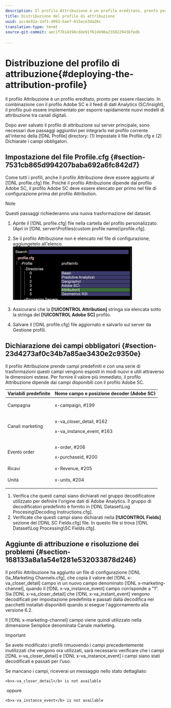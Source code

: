 ```yaml
---
description: Il profilo Attribuzione è un profilo ereditato, pronto per essere rilasciato. In combinazione con il profilo Adobe SC e il feed di dati Analytics (SC/Insight), il profilo può essere implementato per esporre rapidamente nuovi modelli di attribuzione tra canali digitali.
title: Distribuzione del profilo di attribuzione
uuid: acc4e92a-2af1-4993-bae7-015ece3da26c
translation-type: tm+mt
source-git-commit: aec1f7b14198cdde91f61d490a235022943bfedb

---
```



# Distribuzione del profilo di attribuzione{#deploying-the-attribution-profile}

Il profilo Attribuzione è un profilo ereditato, pronto per essere rilasciato. In combinazione con il profilo Adobe SC e il feed di dati Analytics (SC/Insight), il profilo può essere implementato per esporre rapidamente nuovi modelli di attribuzione tra canali digitali.

Dopo aver salvato il profilo di attribuzione sul server principale, sono necessari due passaggi aggiuntivi per integrarlo nel profilo corrente all&#39;interno della [!DNL Profile] directory: (1) Impostate il file Profile.cfg e (2) Dichiarate i campi obbligatori.

## Impostazione del file Profile.cfg {#section-7531cb865d994207baba692a6fc842d7}

Come tutti i profili, anche il profilo Attribuzione deve essere aggiunto al [!DNL profile.cfg] file. Poiché il profilo Attribuzione dipende dal profilo Adobe SC, il profilo Adobe SC deve essere elencato per primo nel file di configurazione prima del profilo Attribution.

>[!NOTE]
>
>Questi passaggi richiederanno una nuova trasformazione del dataset.

1. Aprite il [!DNL profile.cfg] file nella cartella del profilo personalizzato. (Apri in [!DNL server\Profiles\(custom profile name)\profile.cfg].

1. Se il profilo Attribuzione non è elencato nel file di configurazione, aggiungetelo all&#39;elenco. ![](assets/new_profile_cfg.png)

1. Assicurarsi che la **[!UICONTROL Attribution]** stringa sia elencata sotto la stringa del **[!UICONTROL Adobe SC]** profilo.

1. Salvare il [!DNL profile.cfg] file aggiornato e salvarlo sul server da Gestione profili.

## Dichiarazione dei campi obbligatori {#section-23d4273af0c34b7a85ae3430e2c9350e}

Il profilo Attribuzione prende campi predefiniti e con una serie di trasformazioni questi campi vengono esposti in modi nuovi e utili attraverso le dimensioni estese. Per fornire il valore più immediato, il profilo Attribuzione dipende dai campi disponibili con il profilo Adobe SC.

<table id="table_97751B73CCAA4B96BB162641A178A68A"> 
 <thead> 
  <tr> 
   <th colname="col1" class="entry"> Variabili predefinite </th> 
   <th colname="col2" class="entry"> Nome campo e posizione decoder (Adobe SC) </th> 
  </tr>
 </thead>
 <tbody> 
  <tr> 
   <td colname="col1"> Campagna </td> 
   <td colname="col2"> <p>x-campaign, #199 </p> </td> 
  </tr> 
  <tr> 
   <td colname="col1"> Canali marketing </td> 
   <td colname="col2"> <p>x-va_closer_detail, #162 </p> <p>x-va_instance_event, #163 </p> </td> 
  </tr> 
  <tr> 
   <td colname="col1"> Evento order </td> 
   <td colname="col2"> <p>x-order, #206 </p> <p>x-purchaseid, #200 </p> </td> 
  </tr> 
  <tr> 
   <td colname="col1"> Ricavi </td> 
   <td colname="col2"> x-Revenue, #205 </td> 
  </tr> 
  <tr> 
   <td colname="col1"> Unità </td> 
   <td colname="col2"> <p>x-units, #204 </p> </td> 
  </tr> 
 </tbody> 
</table>

1. Verifica che questi campi siano dichiarati nel gruppo decodificatore utilizzato per definire l&#39;origine dati di Adobe Analytics. Il gruppo di decodificatori predefinito è fornito in [!DNL Dataset\Log Procesing\Decoding Instructions.cfg].
1. Verificate che questi campi siano dichiarati nella **[!UICONTROL Fields]** sezione del [!DNL SC Fields.cfg] file. In questo file si trova [!DNL Dataset\Log Processing\SC Fields.cfg].

## Aggiunte di attribuzione e risoluzione dei problemi {#section-168133a8a1a54e1281e532033878d246}

Il profilo Attribuzione ha aggiunto un file di configurazione [!DNL 0a_Marketing Channels.cfg], che copia il valore del [!DNL x-va_closer_detail] campo in un nuovo campo denominato [!DNL x-marketing-channel], quando il [!DNL x-va_instance_event] campo corrisponde a &quot;1&quot;. Sia [!DNL x-va_closer_detail] che [!DNL x-va_instant_event] vengono decodificati per impostazione predefinita e passati dalla decodifica nei pacchetti installati disponibili quando si esegue l&#39;aggiornamento alla versione 6.2.

Il [!DNL x-marketing-channel] campo viene quindi utilizzato nella dimensione Semplice denominata Canale marketing.

>[!IMPORTANT]
>
>Se avete modificato i profili rimuovendo i campi precedentemente inutilizzati che vengono ora utilizzati, sarà necessario verificare che i campi [!DNL x-va_closer_detail] e [!DNL x-va_instance_event] i campi siano stati decodificati e passati per l&#39;uso.

Se mancano i campi, riceverai un messaggio nello stato dettagliato:

```
<b>x-va_closer_detail</b> is not available
```

 oppure 

```
<b>x-va_instance_event</b> is not available
```

